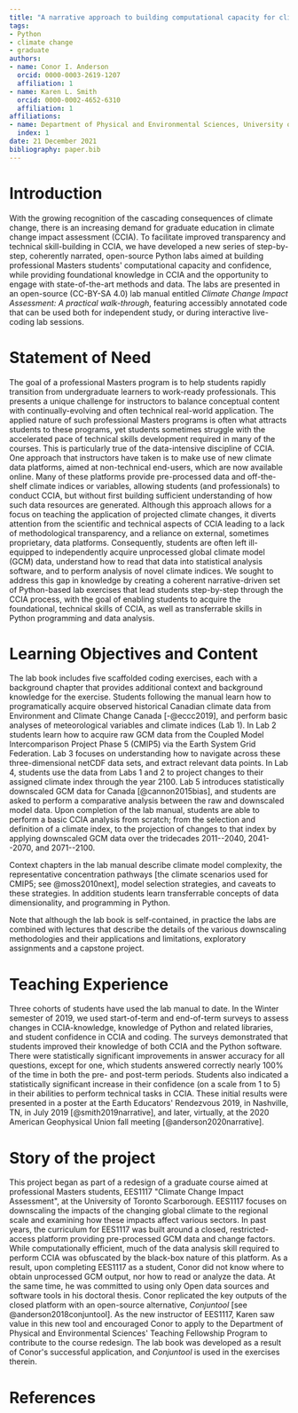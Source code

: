 ```yaml
---
title: "A narrative approach to building computational capacity for climate change impact assessment in professional masters students"
tags:
- Python
- climate change
- graduate
authors:
- name: Conor I. Anderson
  orcid: 0000-0003-2619-1207
  affiliation: 1
- name: Karen L. Smith
  orcid: 0000-0002-4652-6310
  affiliation: 1
affiliations:
- name: Department of Physical and Environmental Sciences, University of Toronto
  index: 1
date: 21 December 2021
bibliography: paper.bib
---
```


# Introduction

With the growing recognition of the cascading consequences of climate change, there is an increasing demand for graduate education in climate change impact assessment (CCIA). To facilitate improved transparency and technical skill-building in CCIA, we have developed a new series of step-by-step, coherently narrated, open-source Python labs aimed at building professional Masters students' computational capacity and confidence, while providing foundational knowledge in CCIA and the opportunity to engage with state-of-the-art methods and data. The labs are presented in an open-source (CC-BY-SA 4.0) lab manual entitled _Climate Change Impact Assessment: A practical walk-through_, featuring accessibly annotated code that can be used both for independent study, or during interactive live-coding lab sessions.

# Statement of Need

The goal of a professional Masters program is to help students rapidly transition from undergraduate learners to work-ready professionals. This presents a unique challenge for instructors to balance conceptual content with continually-evolving and often technical real-world application. The applied nature of such professional Masters programs is often what attracts students to these programs, yet students sometimes struggle with the accelerated pace of technical skills development required in many of the courses. This is particularly true of the data-intensive discipline of CCIA. One approach that instructors have taken is to make use of new climate data platforms, aimed at non-technical end-users, which are now available online. Many of these platforms provide pre-processed data and off-the-shelf climate indices or variables, allowing students (and professionals) to conduct CCIA, but without first building sufficient understanding of how such data resources are generated. Although this approach allows for a focus on teaching the application of projected climate changes, it diverts attention from the scientific and technical aspects of CCIA leading to a lack of methodological transparency, and a reliance on external, sometimes proprietary, data platforms. Consequently, students are often left ill-equipped to independently acquire unprocessed global climate model (GCM) data, understand how to read that data into statistical analysis software, and to perform analysis of novel climate indices. We sought to address this gap in knowledge by creating a coherent narrative-driven set of Python-based lab exercises that lead students step-by-step through the CCIA process, with the goal of enabling students to acquire the foundational, technical skills of CCIA, as well as transferrable skills in Python programming and data analysis.


# Learning Objectives and Content

The lab book includes five scaffolded coding exercises, each with a background chapter that provides additional context and background knowledge for the exercise. Students following the manual learn how to programatically acquire observed historical Canadian climate data from Environment and Climate Change Canada [-@eccc2019], and perform basic analyses of meteorological variables and climate indices (Lab 1). In Lab 2 students learn how to acquire raw GCM data from the Coupled Model Intercomparison Project Phase 5 (CMIP5) via the Earth System Grid Federation. Lab 3 focuses on understanding how to navigate across these three-dimensional netCDF data sets, and extract relevant data points. In Lab 4, students use the data from Labs 1 and 2 to project changes to their assigned climate index through the year 2100. Lab 5 introduces statistically downscaled GCM data for Canada [@cannon2015bias], and students are asked to perform a comparative analysis between the raw and downscaled model data. Upon completion of the lab manual, students are able to perform a basic CCIA analysis from scratch; from the selection and definition of a climate index, to the projection of changes to that index by applying downscaled GCM data over the tridecades 2011--2040, 2041--2070, and 2071--2100.

Context chapters in the lab manual describe climate model complexity, the representative concentration pathways [the climate scenarios used for CMIP5; see @moss2010next], model selection strategies, and caveats to these strategies. In addition students learn transferrable concepts of data dimensionality, and programming in Python.

Note that although the lab book is self-contained, in practice the labs are combined with lectures that describe the details of the various downscaling methodologies and their applications and limitations, exploratory assignments and a capstone project.

# Teaching Experience

Three cohorts of students have used the lab manual to date. In the Winter semester of 2019, we used start-of-term and end-of-term surveys to assess changes in CCIA-knowledge, knowledge of Python and related libraries, and student confidence in CCIA and coding. The surveys demonstrated that students improved their knowledge of both CCIA and the Python software. There were statistically significant improvements in answer accuracy for all questions, except for one, which students answered correctly nearly 100% of the time in both the pre- and post-term periods. Students also indicated a statistically significant increase in their confidence (on a scale from 1 to 5) in their abilities to perform technical tasks in CCIA. These initial results were presented in a poster at the Earth Educators' Rendezvous 2019, in Nashville, TN, in July 2019 [@smith2019narrative], and later, virtually, at the 2020 American Geophysical Union fall meeting [@anderson2020narrative].

# Story of the project

This project began as part of a redesign of a graduate course aimed at professional Masters students, EES1117 "Climate Change Impact Assessment", at the University of Toronto Scarborough. EES1117 focuses on downscaling the impacts of the changing global climate to the regional scale and examining how these impacts affect various sectors. In past years, the curriculum for EES1117 was built around a closed, restricted-access platform providing pre-processed GCM data and change factors. While computationally efficient, much of the data analysis skill required to perform CCIA was obfuscated by the black-box nature of this platform. As a result, upon completing EES1117 as a student, Conor did not know where to obtain unprocessed GCM output, nor how to read or analyze the data. At the same time, he was committed to using only Open data sources and software tools in his doctoral thesis. Conor replicated the key outputs of the closed platform with an open-source alternative, _Conjuntool_ [see @anderson2018conjuntool]. As the new instructor of EES1117, Karen saw value in this new tool and encouraged Conor to apply to the Department of Physical and Environmental Sciences' Teaching Fellowship Program to contribute to the course redesign. The lab book was developed as a result of Conor's successful application, and _Conjuntool_ is used in the exercises therein.

# References
